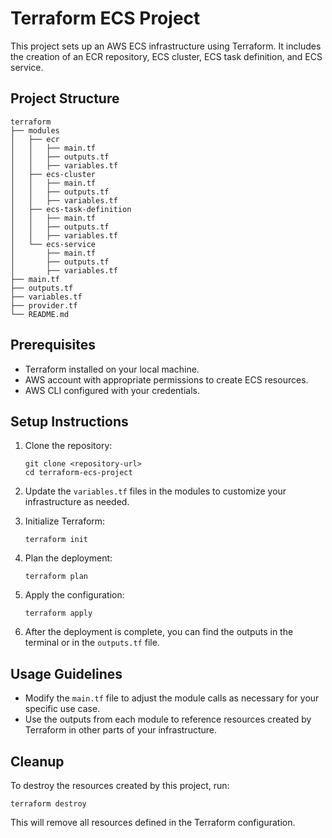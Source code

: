 # Terraform ECS Project

This project sets up an AWS ECS infrastructure using Terraform. It includes the creation of an ECR repository, ECS cluster, ECS task definition, and ECS service.

## Project Structure

```
terraform
├── modules
│   ├── ecr
│   │   ├── main.tf
│   │   ├── outputs.tf
│   │   ├── variables.tf
│   ├── ecs-cluster
│   │   ├── main.tf
│   │   ├── outputs.tf
│   │   ├── variables.tf
│   ├── ecs-task-definition
│   │   ├── main.tf
│   │   ├── outputs.tf
│   │   ├── variables.tf
│   └── ecs-service
│       ├── main.tf
│       ├── outputs.tf
│       ├── variables.tf
├── main.tf
├── outputs.tf
├── variables.tf
├── provider.tf
└── README.md
```

## Prerequisites

- Terraform installed on your local machine.
- AWS account with appropriate permissions to create ECS resources.
- AWS CLI configured with your credentials.

## Setup Instructions

1. Clone the repository:
   ```
   git clone <repository-url>
   cd terraform-ecs-project
   ```

2. Update the `variables.tf` files in the modules to customize your infrastructure as needed.

3. Initialize Terraform:
   ```
   terraform init
   ```

4. Plan the deployment:
   ```
   terraform plan
   ```

5. Apply the configuration:
   ```
   terraform apply
   ```

6. After the deployment is complete, you can find the outputs in the terminal or in the `outputs.tf` file.

## Usage Guidelines

- Modify the `main.tf` file to adjust the module calls as necessary for your specific use case.
- Use the outputs from each module to reference resources created by Terraform in other parts of your infrastructure.

## Cleanup

To destroy the resources created by this project, run:
```
terraform destroy
```

This will remove all resources defined in the Terraform configuration.